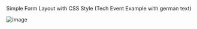Simple Form Layout with CSS Style (Tech Event Example with german text)

![image](https://github.com/user-attachments/assets/6a711bd8-bfc5-4a0d-9940-550418c15698)
